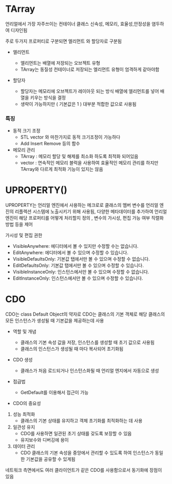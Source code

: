 # TArray
언리얼에서 가장 자주쓰이는 컨테이너 클래스 신속성, 메모리, 효율성,안정성을 염두하여 디자인됨

주로 두가지 프로퍼티로 구분되면 엘리먼트 와 할당자로 구분됨
- 엘리먼트
    - 엘리먼트는 배열에 저장되는 오브젝트 유형
    - TArray는 동질성 컨테이너로 저장되는 엘리먼트 유형이 엄격하게 같아야함

- 할당자
    - 할당자는 메모리에 오브젝트가 레이아웃 되는 방식 배열에 엘리먼트를 넣어 배열을 키우는 방식을 결정
    - 생략이 가능하지만 ( 기본값은 1 ) 대부분 적합한 값으로 사용됨

 ### 특징
 - 동적 크기 조정
    - STL vector 와 마찬가지로 동적 크기조정이 가능하다
    - Add Insert Remove 등의 함수
- 메모리 관리
    - TArray : 메모리 할당 및 해제를 최소화 하도록 최적화 되어있음
    - vector : 연속적인 메모리 블럭을 사용하여 효율적인 메모리 관리를 하지만 TArray와 다르게 최적화 기능이 있지는 않음

# UPROPERTY()
UPROPERTY는 언리얼 엔진에서 사용하는 메크로로 클래스의 멤버 변수를 언리얼 엔진의 리플렉션 시스템에 노출시키기 위해 사용됨, 다양한 메타데이터를 추가하여 언리얼 엔진이 해당 프로퍼티를 어떻게 처리할지 정의 , 변수의 가시성, 편집 가능 여부 직렬화 방법 등을 제어

가시성 및 편집 권한
- VisibleAnywhere: 에디터에서 볼 수 있지만 수정할 수는 없습니다.
- EditAnywhere: 에디터에서 볼 수 있으며 수정할 수 있습니다.
- VisibleDefaultsOnly: 기본값 탭에서만 볼 수 있으며 수정할 수 없습니다.
- EditDefaultsOnly: 기본값 탭에서만 볼 수 있으며 수정할 수 있습니다.
- VisibleInstanceOnly: 인스턴스에서만 볼 수 있으며 수정할 수 없습니다.
- EditInstanceOnly: 인스턴스에서만 볼 수 있으며 수정할 수 있습니다.

# CDO
CDO는 class Default Object의 약자로 CDO는 클래스의 기본 객체로 해당 클래스의 모든 인스턴스가 생성될 때 기본값을 제공하는데 사용

- 역할 및 개념
    - 클래스의 기본 속성 값을 저장, 인스턴스를 생성할 때 초기 값으로 사용됨
    - 클래스의 인스턴스가 생성될 때 마다 복사되어 초기화됨

- CDO 생성
    - 클래스가 처음 로드되거나 인스턴스화될 때 언리얼 엔지에서 자동으로 생성

- 접급법
    - GetDefault를 이용해서 접근이 가능

- CDO의 중요성
1. 성능 최적화
    - 클래스의 기본 상태를 유지하고 객체 초기화를 최적화하는 데 사용
2. 일관성 유지
    - CDO를 사용하면 일관된 초기 상태를 갖도록 보장할 수 있음
    - 유지보수와 디버깅에 용이
3. 데이터 관리
    - CDO 클래스의 기본 속성을 중앙에서 관리할 수 있도록 하여 인스턴스가 동일한 기본값을 공유할 수 있게됨

네트워크 측면에서도 여러 클라이언트가 같은 CDO를 사용함으로서 동기화에 장점이 있음